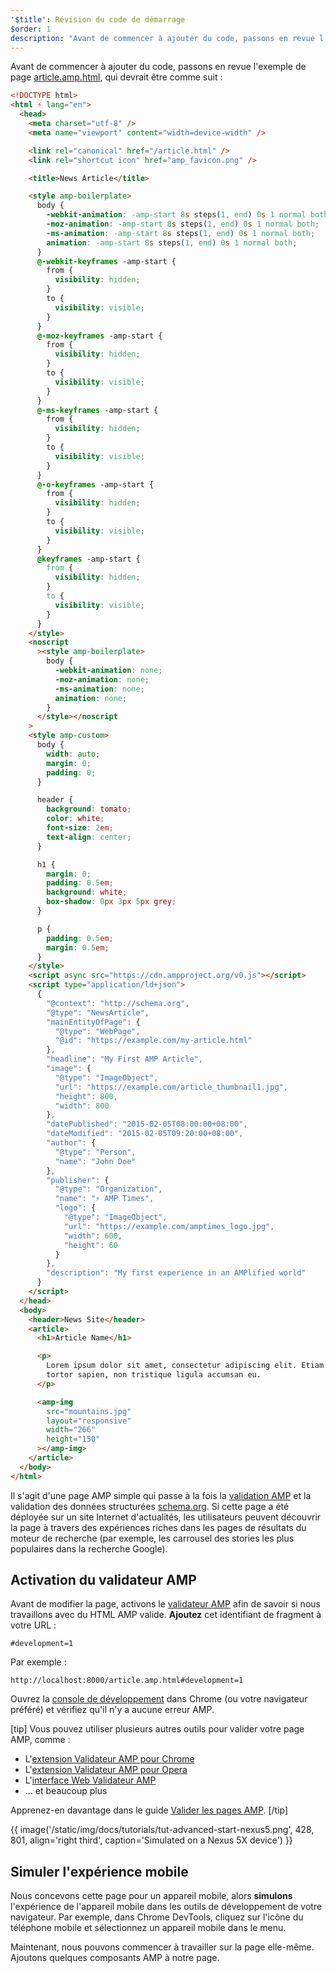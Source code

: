 ```yaml
---
'$title': Révision du code de démarrage
$order: 1
description: "Avant de commencer à ajouter du code, passons en revue l'exemple de page article.amp.html, qui devrait être comme suit : ..."
---
```


Avant de commencer à ajouter du code, passons en revue l'exemple de page [article.amp.html](https://github.com/googlecodelabs/accelerated-mobile-pages-advanced/blob/master/article.amp.html), qui devrait être comme suit :

```html
<!DOCTYPE html>
<html ⚡ lang="en">
  <head>
    <meta charset="utf-8" />
    <meta name="viewport" content="width=device-width" />

    <link rel="canonical" href="/article.html" />
    <link rel="shortcut icon" href="amp_favicon.png" />

    <title>News Article</title>

    <style amp-boilerplate>
      body {
        -webkit-animation: -amp-start 8s steps(1, end) 0s 1 normal both;
        -moz-animation: -amp-start 8s steps(1, end) 0s 1 normal both;
        -ms-animation: -amp-start 8s steps(1, end) 0s 1 normal both;
        animation: -amp-start 8s steps(1, end) 0s 1 normal both;
      }
      @-webkit-keyframes -amp-start {
        from {
          visibility: hidden;
        }
        to {
          visibility: visible;
        }
      }
      @-moz-keyframes -amp-start {
        from {
          visibility: hidden;
        }
        to {
          visibility: visible;
        }
      }
      @-ms-keyframes -amp-start {
        from {
          visibility: hidden;
        }
        to {
          visibility: visible;
        }
      }
      @-o-keyframes -amp-start {
        from {
          visibility: hidden;
        }
        to {
          visibility: visible;
        }
      }
      @keyframes -amp-start {
        from {
          visibility: hidden;
        }
        to {
          visibility: visible;
        }
      }
    </style>
    <noscript
      ><style amp-boilerplate>
        body {
          -webkit-animation: none;
          -moz-animation: none;
          -ms-animation: none;
          animation: none;
        }
      </style></noscript
    >
    <style amp-custom>
      body {
        width: auto;
        margin: 0;
        padding: 0;
      }

      header {
        background: tomato;
        color: white;
        font-size: 2em;
        text-align: center;
      }

      h1 {
        margin: 0;
        padding: 0.5em;
        background: white;
        box-shadow: 0px 3px 5px grey;
      }

      p {
        padding: 0.5em;
        margin: 0.5em;
      }
    </style>
    <script async src="https://cdn.ampproject.org/v0.js"></script>
    <script type="application/ld+json">
      {
        "@context": "http://schema.org",
        "@type": "NewsArticle",
        "mainEntityOfPage": {
          "@type": "WebPage",
          "@id": "https://example.com/my-article.html"
        },
        "headline": "My First AMP Article",
        "image": {
          "@type": "ImageObject",
          "url": "https://example.com/article_thumbnail1.jpg",
          "height": 800,
          "width": 800
        },
        "datePublished": "2015-02-05T08:00:00+08:00",
        "dateModified": "2015-02-05T09:20:00+08:00",
        "author": {
          "@type": "Person",
          "name": "John Doe"
        },
        "publisher": {
          "@type": "Organization",
          "name": "⚡ AMP Times",
          "logo": {
            "@type": "ImageObject",
            "url": "https://example.com/amptimes_logo.jpg",
            "width": 600,
            "height": 60
          }
        },
        "description": "My first experience in an AMPlified world"
      }
    </script>
  </head>
  <body>
    <header>News Site</header>
    <article>
      <h1>Article Name</h1>

      <p>
        Lorem ipsum dolor sit amet, consectetur adipiscing elit. Etiam egestas
        tortor sapien, non tristique ligula accumsan eu.
      </p>

      <amp-img
        src="mountains.jpg"
        layout="responsive"
        width="266"
        height="150"
      ></amp-img>
    </article>
  </body>
</html>
```

Il s'agit d'une page AMP simple qui passe à la fois la [validation AMP](../../../../documentation/guides-and-tutorials/learn/validation-workflow/validate_amp.md) et la validation des données structurées [schema.org](http://schema.org/). Si cette page a été déployée sur un site Internet d'actualités, les utilisateurs peuvent découvrir la page à travers des expériences riches dans les pages de résultats du moteur de recherche (par exemple, les carrousel des stories les plus populaires dans la recherche Google).

## Activation du validateur AMP

Avant de modifier la page, activons le [validateur AMP](../../../../documentation/guides-and-tutorials/learn/validation-workflow/validate_amp.md) afin de savoir si nous travaillons avec du HTML AMP valide. **Ajoutez** cet identifiant de fragment à votre URL :

```text
#development=1
```

Par exemple :

```text
http://localhost:8000/article.amp.html#development=1
```

Ouvrez la [console de développement](https://developer.chrome.com/devtools/docs/console) dans Chrome (ou votre navigateur préféré) et vérifiez qu'il n'y a aucune erreur AMP.

[tip] Vous pouvez utiliser plusieurs autres outils pour valider votre page AMP, comme :

- L'[extension Validateur AMP pour Chrome](https://chrome.google.com/webstore/detail/amp-validator/nmoffdblmcmgeicmolmhobpoocbbmknc)
- L'[extension Validateur AMP pour Opera](https://addons.opera.com/en-gb/extensions/details/amp-validator/)
- L'[interface Web Validateur AMP](https://validator.ampproject.org/)
- ... et beaucoup plus

Apprenez-en davantage dans le guide [Valider les pages AMP](../../../../documentation/guides-and-tutorials/learn/validation-workflow/validate_amp.md). [/tip]

{{ image('/static/img/docs/tutorials/tut-advanced-start-nexus5.png', 428, 801, align='right third', caption='Simulated on a Nexus 5X device') }}

## Simuler l'expérience mobile

Nous concevons cette page pour un appareil mobile, alors **simulons** l'expérience de l'appareil mobile dans les outils de développement de votre navigateur. Par exemple, dans Chrome DevTools, cliquez sur l'icône du téléphone mobile et sélectionnez un appareil mobile dans le menu.

Maintenant, nous pouvons commencer à travailler sur la page elle-même. Ajoutons quelques composants AMP à notre page.
